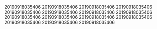 20190918035406
20190918035406
20190918035406
20190918035406
20190918035406
20190918035406
20190918035406
20190918035406
20190918035406
20190918035406
20190918035406
20190918035406
20190918035406
20190918035406
20190918035406
